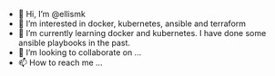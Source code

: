 - 👋 Hi, I’m @ellismk
- 👀 I’m interested in docker, kubernetes, ansible and terraform
- 🌱 I’m currently learning docker and kubernetes.  I have done some ansible playbooks in the past.
- 💞️ I’m looking to collaborate on ...
- 📫 How to reach me ...

<!---
ellismk/ellismk is a ✨ special ✨ repository because its `README.md` (this file) appears on your GitHub profile.
You can click the Preview link to take a look at your changes.
--->
